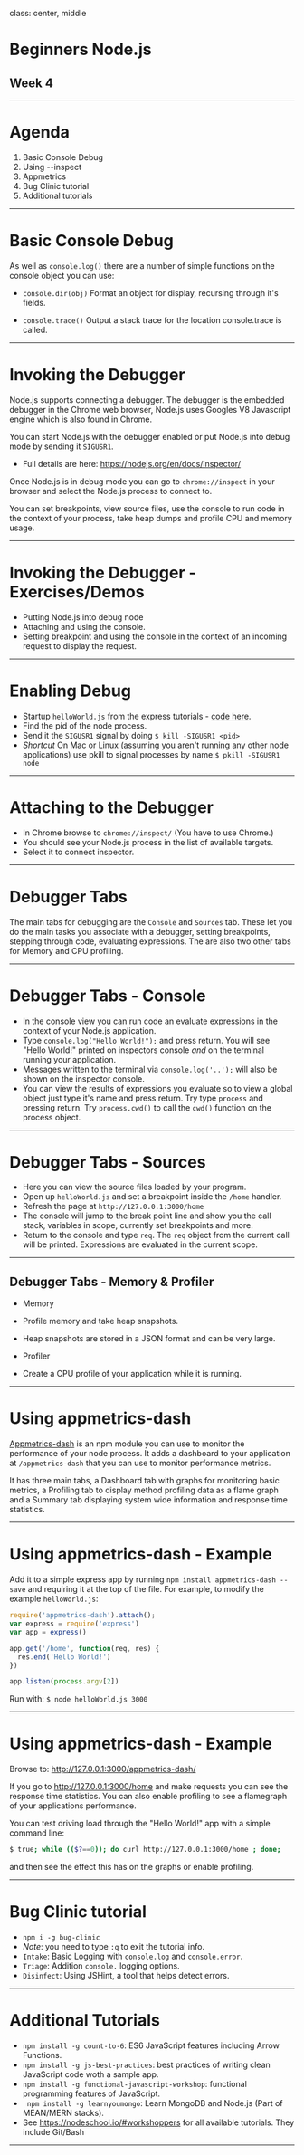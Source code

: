 class: center, middle

# Beginners Node.js
## Week 4

---

# Agenda

1. Basic Console Debug
2. Using --inspect
3. Appmetrics
4. Bug Clinic tutorial
5. Additional tutorials

---

# Basic Console Debug

As well as `console.log()` there are a number of simple functions on the console object you can use:

- `console.dir(obj)`
  Format an object for display, recursing through it's fields.

- `console.trace()`
  Output a stack trace for the location console.trace is called.

---

# Invoking the Debugger

Node.js supports connecting a debugger. The debugger is the embedded debugger in the Chrome web browser, Node.js uses Googles V8 Javascript engine which is also found in Chrome.

You can start Node.js with the debugger enabled or put Node.js into debug mode by sending it `SIGUSR1`.
 - Full details are here: https://nodejs.org/en/docs/inspector/

Once Node.js is in debug mode you can go to `chrome://inspect` in your browser and select the Node.js process to connect to.

You can set breakpoints, view source files, use the console to run code in the context of your process, take heap dumps and profile CPU and memory usage.

---

# Invoking the Debugger - Exercises/Demos

- Putting Node.js into debug node
- Attaching and using the console.
- Setting breakpoint and using the console in the context of an incoming request to display the request.

---

# Enabling Debug

- Startup `helloWorld.js` from the express tutorials - [code here](https://github.ibm.com/dev-dojo/nodejs-intro/blob/master/tutorials/expressworks/helloWorld.js).
- Find the pid of the node process.
- Send it the `SIGUSR1` signal by doing `$ kill -SIGUSR1 <pid>`
- *Shortcut* On Mac or Linux (assuming you aren't running any other node applications) use pkill to signal processes by name:`$ pkill -SIGUSR1 node`

---

# Attaching to the Debugger

- In Chrome browse to `chrome://inspect/` (You have to use Chrome.)
- You should see your Node.js process in the list of available targets.
- Select it to connect inspector.

---

# Debugger Tabs

The main tabs for debugging are the `Console` and `Sources` tab. These let you do the main tasks you associate with a debugger, setting breakpoints, stepping through code, evaluating expressions. The are also two other tabs for Memory and CPU profiling.

---

# Debugger Tabs - Console

- In the console view you can run code an evaluate expressions in the context of your Node.js application.
 - Type `console.log("Hello World!");` and press return. You will see "Hello World!" printed on inspectors console *and* on the terminal running your application.
 - Messages written to the terminal via `console.log('..');` will also be shown on the inspector console.
 - You can view the results of expressions you evaluate so to view a global object just type it's name and press return. Try type `process` and pressing return. Try `process.cwd()` to call the `cwd()` function on the process object.

---

# Debugger Tabs - Sources

- Here you can view the source files loaded by your program.
 - Open up `helloWorld.js` and set a breakpoint inside the `/home` handler.
 - Refresh the page at `http://127.0.0.1:3000/home`
 - The console will jump to the break point line and show you the call stack, variables in scope, currently set breakpoints and more.
 - Return to the console and type `req`. The `req` object from the current call will be printed. Expressions are evaluated in the current scope.

---

## Debugger Tabs - Memory & Profiler

- Memory
 - Profile memory and take heap snapshots.
 - Heap snapshots are stored in a JSON format and can be very large.

- Profiler
 - Create a CPU profile of your application while it is running.

---

# Using appmetrics-dash

[Appmetrics-dash](https://www.npmjs.com/package/appmetrics-dash) is an npm module you can use to monitor the performance of your node process. It adds a dashboard to your application at `/appmetrics-dash` that you can use to monitor performance metrics.

It has three main tabs, a Dashboard tab with graphs for monitoring basic metrics, a Profiling tab to display method profiling data as a flame graph and a Summary tab displaying system wide information and response time statistics.

---

# Using appmetrics-dash - Example

Add it to a simple express app by running `npm install appmetrics-dash --save` and requiring it at the top of the file. For example, to modify the example `helloWorld.js`:

```js
require('appmetrics-dash').attach();
var express = require('express')
var app = express()

app.get('/home', function(req, res) {
  res.end('Hello World!')
})

app.listen(process.argv[2])
```

Run with:
`$ node helloWorld.js 3000`

---

# Using appmetrics-dash - Example

Browse to: http://127.0.0.1:3000/appmetrics-dash/

If you go to http://127.0.0.1:3000/home and make requests you can see the response time statistics. You can also enable profiling to see a flamegraph of your applications performance.

You can test driving load through the "Hello World!" app with a simple command line:

```sh
$ true; while (($?==0)); do curl http://127.0.0.1:3000/home ; done;
```

and then see the effect this has on the graphs or enable profiling.

---

# Bug Clinic tutorial

- `npm i -g bug-clinic`
 - *Note*: you need to type `:q` to exit the tutorial info.
- `Intake`: Basic Logging with `console.log` and `console.error`.
- `Triage`: Addition `console.` logging options.
- `Disinfect`: Using JSHint, a tool that helps detect errors.

---

# Additional Tutorials

- `npm install -g count-to-6`: ES6 JavaScript features including Arrow Functions.
- `npm install -g js-best-practices`: best practices of writing clean JavaScript code woth a sample app.
- `npm install -g functional-javascript-workshop`: functional programming features of JavaScript.
- ` npm install -g learnyoumongo`: Learn MongoDB and Node.js (Part of MEAN/MERN stacks).
- See https://nodeschool.io/#workshoppers for all available tutorials. They include Git/Bash
---
